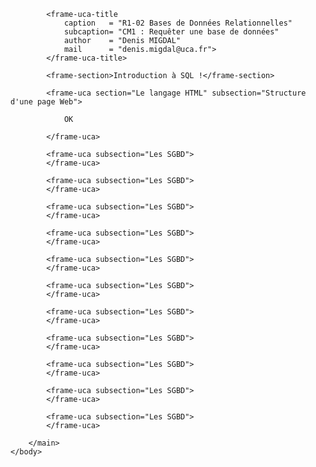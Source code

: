 <!DOCTYPE html>
<html lang="fr">
    <head>
        <meta charset="utf8"/>
        <title>CM1 (AdminSys)</title>
        <meta name="color-scheme" content="dark light">
        <meta name="viewport" content="width=device-width, initial-scale=1"/>
        <link   href="/skeleton/slides/index.css"  rel="stylesheet">
        <script  src="/skeleton/slides/index.js"  type="module"     blocking="render" async></script>
    </head>
    <body>
        <main>

            <frame-uca-title
                caption   = "R1-02 Bases de Données Relationnelles"
                subcaption= "CM1 : Requêter une base de données"
                author    = "Denis MIGDAL"
                mail      = "denis.migdal@uca.fr">
            </frame-uca-title>

            <frame-section>Introduction à SQL !</frame-section>
                            
            <frame-uca section="Le langage HTML" subsection="Structure d'une page Web">
            
                OK

            </frame-uca>

            <frame-uca subsection="Les SGBD">
            </frame-uca>

            <frame-uca subsection="Les SGBD">
            </frame-uca>

            <frame-uca subsection="Les SGBD">
            </frame-uca>

            <frame-uca subsection="Les SGBD">
            </frame-uca>

            <frame-uca subsection="Les SGBD">
            </frame-uca>

            <frame-uca subsection="Les SGBD">
            </frame-uca>

            <frame-uca subsection="Les SGBD">
            </frame-uca>

            <frame-uca subsection="Les SGBD">
            </frame-uca>

            <frame-uca subsection="Les SGBD">
            </frame-uca>

            <frame-uca subsection="Les SGBD">
            </frame-uca>

            <frame-uca subsection="Les SGBD">
            </frame-uca>

        </main>
    </body>
</html>